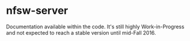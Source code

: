 # nfsw-server

Documentation available within the code. It's still highly Work-in-Progress and not expected to reach a stable version until mid-Fall 2016.
